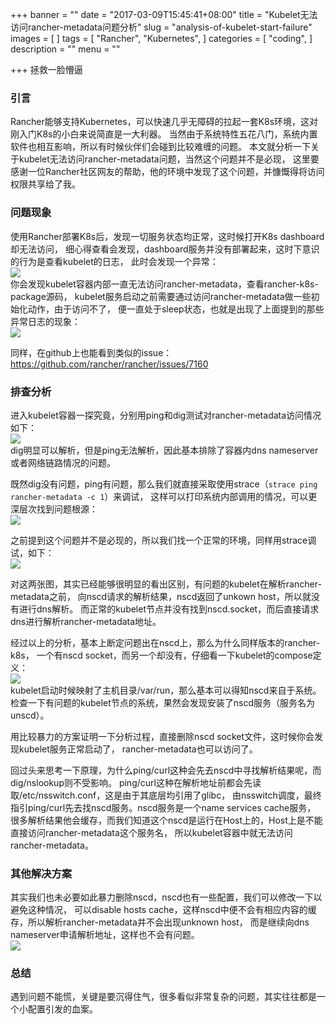 +++
banner = ""
date = "2017-03-09T15:45:41+08:00"
title = "Kubelet无法访问rancher-metadata问题分析"
slug = "analysis-of-kubelet-start-failure"
images = [
]
tags = [
    "Rancher",
    "Kubernetes",
]
categories = [
    "coding",
]
description = ""
menu = ""

+++
拯救一脸懵逼
<!--more-->
### 引言
Rancher能够支持Kubernetes，可以快速几乎无障碍的拉起一套K8s环境，这对刚入门K8s的小白来说简直是一大利器。
当然由于系统特性五花八门，系统内置软件也相互影响，所以有时候伙伴们会碰到比较难缠的问题。
本文就分析一下关于kubelet无法访问rancher-metadata问题，当然这个问题并不是必现，
这里要感谢一位Rancher社区网友的帮助，他的环境中发现了这个问题，并慷慨得将访问权限共享给了我。

### 问题现象
使用Rancher部署K8s后，发现一切服务状态均正常，这时候打开K8s dashboard却无法访问，
细心得查看会发现，dashboard服务并没有部署起来，这时下意识的行为是查看kubelet的日志，
此时会发现一个异常：  
![](https://ww1.sinaimg.cn/large/006tNbRwly1fdgnj5h1bjj30g503omxw.jpg)  
你会发现kubelet容器内部一直无法访问rancher-metadata，查看rancher-k8s-package源码，
kubelet服务启动之前需要通过访问rancher-metadata做一些初始化动作，由于访问不了，
便一直处于sleep状态，也就是出现了上面提到的那些异常日志的现象：  
![](https://ww2.sinaimg.cn/large/006tNbRwly1fdgnn1tbzzj30k2071q41.jpg)

同样，在github上也能看到类似的issue：<https://github.com/rancher/rancher/issues/7160>

### 排查分析
进入kubelet容器一探究竟，分别用ping和dig测试对rancher-metadata访问情况如下：  
![](https://ww1.sinaimg.cn/large/006tNbRwly1fdgnq66xs1j30ey0abmyh.jpg)  
dig明显可以解析，但是ping无法解析，因此基本排除了容器内dns nameserver或者网络链路情况的问题。

既然dig没有问题，ping有问题，那么我们就直接采取使用strace（`strace ping rancher-metadata -c 1`）来调试，
这样可以打印系统内部调用的情况，可以更深层次找到问题根源：  
![](https://ww1.sinaimg.cn/large/006tNbRwly1fdgnsufow0j30k7090tb2.jpg)  

之前提到这个问题并不是必现的，所以我们找一个正常的环境，同样用strace调试，如下：  
![](https://ww2.sinaimg.cn/large/006tNbRwly1fdgnu63kl2j30m0077dhj.jpg)

对这两张图，其实已经能够很明显的看出区别，有问题的kubelet在解析rancher-metadata之前，
向nscd请求的解析结果，nscd返回了unkown host，所以就没有进行dns解析。
而正常的kubelet节点并没有找到nscd.socket，而后直接请求dns进行解析rancher-metadata地址。

经过以上的分析，基本上断定问题出在nscd上，那么为什么同样版本的rancher-k8s，
一个有nscd socket，而另一个却没有，仔细看一下kubelet的compose定义：  
![](https://ww4.sinaimg.cn/large/006tNbRwly1fdgny3wpihj30c5087wf5.jpg)  
kubelet启动时候映射了主机目录/var/run，那么基本可以得知nscd来自于系统。
检查一下有问题的kubelet节点的系统，果然会发现安装了nscd服务（服务名为unscd）。

用比较暴力的方案证明一下分析过程，直接删除nscd socket文件，这时候你会发现kubelet服务正常启动了，
rancher-metadata也可以访问了。

回过头来思考一下原理，为什么ping/curl这种会先去nscd中寻找解析结果呢，而dig/nslookup则不受影响。
ping/curl这种在解析地址前都会先读取/etc/nsswitch.conf，这是由于其底层均引用了glibc，
由nsswitch调度，最终指引ping/curl先去找nscd服务。nscd服务是一个name services cache服务，
很多解析结果他会缓存，而我们知道这个nscd是运行在Host上的，Host上是不能直接访问rancher-metadata这个服务名，
所以kubelet容器中就无法访问rancher-metadata。

### 其他解决方案
其实我们也未必要如此暴力删除nscd，nscd也有一些配置，我们可以修改一下以避免这种情况，
可以disable hosts cache，这样nscd中便不会有相应内容的缓存，所以解析rancher-metadata并不会出现unknown host，
而是继续向dns nameserver申请解析地址，这样也不会有问题。  
![](https://ww4.sinaimg.cn/large/006tNbRwly1fdgo48mxf8j30ej06lab0.jpg)

### 总结
遇到问题不能慌，关键是要沉得住气，很多看似非常复杂的问题，其实往往都是一个小配置引发的血案。
